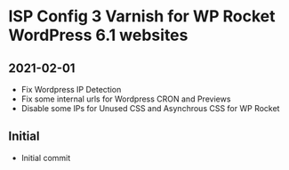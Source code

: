 # ISP Config 3 Varnish for WP Rocket WordPress 6.1 websites

## 2021-02-01

- Fix Wordpress IP Detection
- Fix some internal urls for Wordpress CRON and Previews
- Disable some IPs for Unused CSS and Asynchrous CSS for WP Rocket

## Initial

- Initial commit
